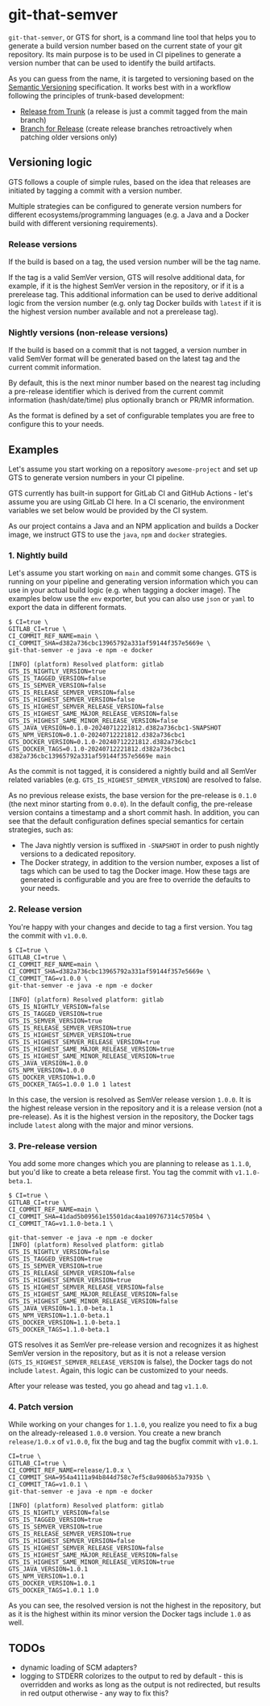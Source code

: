 # git-that-semver

`git-that-semver`, or GTS for short, is a command line tool that helps you to generate a build version number based on the current state of your git repository. Its main purpose is to be used in CI pipelines to generate a version number that can be used to identify the build artifacts.

As you can guess from the name, it is targeted to versioning based on the [Semantic Versioning](https://semver.org) specification. It works best with in a workflow following the principles of trunk-based development:

- [Release from Trunk](https://trunkbaseddevelopment.com/release-from-trunk/) (a release is just a commit tagged from the main branch)
- [Branch for Release](https://trunkbaseddevelopment.com/branch-for-release/) (create release branches retroactively when patching older versions only)

## Versioning logic

GTS follows a couple of simple rules, based on the idea that releases are initiated by tagging a commit with a version number.

Multiple strategies can be configured to generate version numbers for different ecosystems/programming languages (e.g. a Java and a Docker build with different versioning requirements).

### Release versions

If the build is based on a tag, the used version number will be the tag name.

If the tag is a valid SemVer version, GTS will resolve additional data, for example, if it is the highest SemVer version in the repository, or if it is a prerelease tag. This additional information can be used to derive additional logic from the version number (e.g. only tag Docker builds with `latest` if it is the highest version number available and not a prerelease tag).

### Nightly versions (non-release versions)

If the build is based on a commit that is not tagged, a version number in valid SemVer format will be generated based on the latest tag and the current commit information.

By default, this is the next minor number based on the nearest tag including a pre-release identifier which is derived from the current commit information (hash/date/time) plus optionally branch or PR/MR information.

As the format is defined by a set of configurable templates you are free to configure this to your needs.

## Examples

Let's assume you start working on a repository `awesome-project` and set up GTS to generate version numbers in your CI pipeline.

GTS currently has built-in support for GitLab CI and GitHub Actions - let's assume you are using GitLab CI here. In a CI scenario, the environment variables we set below would be provided by the CI system.

As our project contains a Java and an NPM application and builds a Docker image, we instruct GTS to use the `java`, `npm` and `docker` strategies.

### 1. Nightly build

Let's assume you start working on `main` and commit some changes. GTS is running on your pipeline and generating version information which you can use in your actual build logic (e.g. when tagging a docker image). The examples below use the `env` exporter, but you can also use `json` or `yaml` to export the data in different formats.

```shell
$ CI=true \
GITLAB_CI=true \
CI_COMMIT_REF_NAME=main \
CI_COMMIT_SHA=d382a736cbc13965792a331af59144f357e5669e \
git-that-semver -e java -e npm -e docker

[INFO] (platform) Resolved platform: gitlab
GTS_IS_NIGHTLY_VERSION=true
GTS_IS_TAGGED_VERSION=false
GTS_IS_SEMVER_VERSION=false
GTS_IS_RELEASE_SEMVER_VERSION=false
GTS_IS_HIGHEST_SEMVER_VERSION=false
GTS_IS_HIGHEST_SEMVER_RELEASE_VERSION=false
GTS_IS_HIGHEST_SAME_MAJOR_RELEASE_VERSION=false
GTS_IS_HIGHEST_SAME_MINOR_RELEASE_VERSION=false
GTS_JAVA_VERSION=0.1.0-20240712221812.d382a736cbc1-SNAPSHOT
GTS_NPM_VERSION=0.1.0-20240712221812.d382a736cbc1
GTS_DOCKER_VERSION=0.1.0-20240712221812.d382a736cbc1
GTS_DOCKER_TAGS=0.1.0-20240712221812.d382a736cbc1 d382a736cbc13965792a331af59144f357e5669e main
```

As the commit is not tagged, it is considered a nightly build and all SemVer related variables (e.g. `GTS_IS_HIGHEST_SEMVER_VERSION`) are resolved to false.

As no previous release exists, the base version for the pre-release is `0.1.0` (the next minor starting from `0.0.0`). In the default config, the pre-release version contains a timestamp and a short commit hash. In addition, you can see that the default configuration defines special semantics for certain strategies, such as:

- The Java nightly version is suffixed in `-SNAPSHOT` in order to push nightly versions to a dedicated repository.
- The Docker strategy, in addition to the version number, exposes a list of tags which can be used to tag the Docker image. How these tags are generated is configurable and you are free to override the defaults to your needs.

### 2. Release version

You're happy with your changes and decide to tag a first version. You tag the commit with `v1.0.0`.

```shell
$ CI=true \
GITLAB_CI=true \
CI_COMMIT_REF_NAME=main \
CI_COMMIT_SHA=d382a736cbc13965792a331af59144f357e5669e \
CI_COMMIT_TAG=v1.0.0 \
git-that-semver -e java -e npm -e docker

[INFO] (platform) Resolved platform: gitlab
GTS_IS_NIGHTLY_VERSION=false
GTS_IS_TAGGED_VERSION=true
GTS_IS_SEMVER_VERSION=true
GTS_IS_RELEASE_SEMVER_VERSION=true
GTS_IS_HIGHEST_SEMVER_VERSION=true
GTS_IS_HIGHEST_SEMVER_RELEASE_VERSION=true
GTS_IS_HIGHEST_SAME_MAJOR_RELEASE_VERSION=true
GTS_IS_HIGHEST_SAME_MINOR_RELEASE_VERSION=true
GTS_JAVA_VERSION=1.0.0
GTS_NPM_VERSION=1.0.0
GTS_DOCKER_VERSION=1.0.0
GTS_DOCKER_TAGS=1.0.0 1.0 1 latest
```

In this case, the version is resolved as SemVer release version `1.0.0`. It is the highest release version in the repository and it is a release version (not a pre-release). As it is the highest version in the repository, the Docker tags include `latest` along with the major and minor versions.

### 3. Pre-release version

You add some more changes which you are planning to release as `1.1.0`, but you'd like to create a beta release first. You tag the commit with `v1.1.0-beta.1`.

```shell
$ CI=true \
GITLAB_CI=true \
CI_COMMIT_REF_NAME=main \
CI_COMMIT_SHA=41dad5b09561e15501dac4aa109767314c5705b4 \
CI_COMMIT_TAG=v1.1.0-beta.1 \

git-that-semver -e java -e npm -e docker
[INFO] (platform) Resolved platform: gitlab
GTS_IS_NIGHTLY_VERSION=false
GTS_IS_TAGGED_VERSION=true
GTS_IS_SEMVER_VERSION=true
GTS_IS_RELEASE_SEMVER_VERSION=false
GTS_IS_HIGHEST_SEMVER_VERSION=true
GTS_IS_HIGHEST_SEMVER_RELEASE_VERSION=false
GTS_IS_HIGHEST_SAME_MAJOR_RELEASE_VERSION=false
GTS_IS_HIGHEST_SAME_MINOR_RELEASE_VERSION=false
GTS_JAVA_VERSION=1.1.0-beta.1
GTS_NPM_VERSION=1.1.0-beta.1
GTS_DOCKER_VERSION=1.1.0-beta.1
GTS_DOCKER_TAGS=1.1.0-beta.1
```

GTS resolves it as SemVer pre-release version and recognizes it as highest SemVer version in the repository, but as it is not a release version (`GTS_IS_HIGHEST_SEMVER_RELEASE_VERSION` is false), the Docker tags do not include `latest`. Again, this logic can be customized to your needs.

After your release was tested, you go ahead and tag `v1.1.0`.

### 4. Patch version

While working on your changes for `1.1.0`, you realize you need to fix a bug on the already-released `1.0.0` version. You create a new branch `release/1.0.x` of `v1.0.0`, fix the bug and tag the bugfix commit with `v1.0.1`.

```shell
CI=true \
GITLAB_CI=true \
CI_COMMIT_REF_NAME=release/1.0.x \
CI_COMMIT_SHA=954a4111a94b844d758c7ef5c8a9806b53a7935b \
CI_COMMIT_TAG=v1.0.1 \
git-that-semver -e java -e npm -e docker

[INFO] (platform) Resolved platform: gitlab
GTS_IS_NIGHTLY_VERSION=false
GTS_IS_TAGGED_VERSION=true
GTS_IS_SEMVER_VERSION=true
GTS_IS_RELEASE_SEMVER_VERSION=true
GTS_IS_HIGHEST_SEMVER_VERSION=false
GTS_IS_HIGHEST_SEMVER_RELEASE_VERSION=false
GTS_IS_HIGHEST_SAME_MAJOR_RELEASE_VERSION=false
GTS_IS_HIGHEST_SAME_MINOR_RELEASE_VERSION=true
GTS_JAVA_VERSION=1.0.1
GTS_NPM_VERSION=1.0.1
GTS_DOCKER_VERSION=1.0.1
GTS_DOCKER_TAGS=1.0.1 1.0
```

As you can see, the resolved version is not the highest in the repository, but as it is the highest within its minor version the Docker tags include `1.0` as well.

## TODOs

- dynamic loading of SCM adapters?
- logging to STDERR colorizes to the output to red by default - this is overridden and works as long as the output is not redirected, but results in red output otherwise - any way to fix this?
